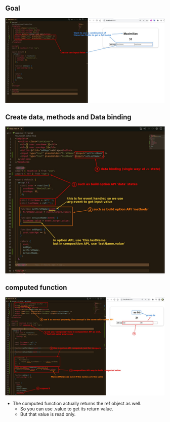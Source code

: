 ## **Goal**

![Alt add inputs and goal](pic/01.jpg)

## **Create data, methods and Data binding**

![Alt data binding](pic/02.jpg)

## **computed function**

![Alt computed func](pic/03.jpg)

- The computed function actually returns the ref object as well.
  - So you can use .value to get its return value.
  - But that value is read only.
